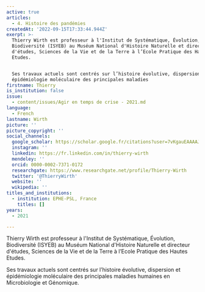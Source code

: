 ```yaml
---
active: true
articles:
  - 4. Histoire des pandémies
createdAt: '2022-09-15T17:33:44.944Z'
exerpt: >-
  Thierry Wirth est professeur à l'Institut de Systématique, Évolution,
  Biodiversité (ISYEB) au Muséum National d'Histoire Naturelle et directeur
  d'études, Sciences de la Vie et de la Terre à l’Ecole Pratique des Hautes
  Etudes.


  Ses travaux actuels sont centrés sur l’histoire évolutive, dispersion et
  épidémiologie moléculaire des principales maladies
firstname: Thierry
is_institution: false
issue:
  - content/issues/Agir en temps de crise - 2021.md
language:
  - French
lastname: Wirth
picture: ''
picture_copyright: ''
social_channels:
  google_scholar: https://scholar.google.fr/citations?user=7vKgauEAAAAJ&hl=fr
  instagram: ''
  linkedin: https://fr.linkedin.com/in/thierry-wirth
  mendeley: ''
  orcid: 0000-0002-7371-0172
  researchgate: https://www.researchgate.net/profile/Thierry-Wirth
  twitter: '@ThierryWirth'
  website: ''
  wikipedia: ''
titles_and_institutions:
  - institution: EPHE-PSL, France
    titles: []
years:
  - 2021

---
```

Thierry Wirth est professeur à l'Institut de Systématique, Évolution, Biodiversité (ISYEB) au Muséum National d'Histoire Naturelle et directeur d'études, Sciences de la Vie et de la Terre à l’Ecole Pratique des Hautes Etudes.

Ses travaux actuels sont centrés sur l’histoire évolutive, dispersion et épidémiologie moléculaire des principales maladies humaines en Microbiologie et Génomique.